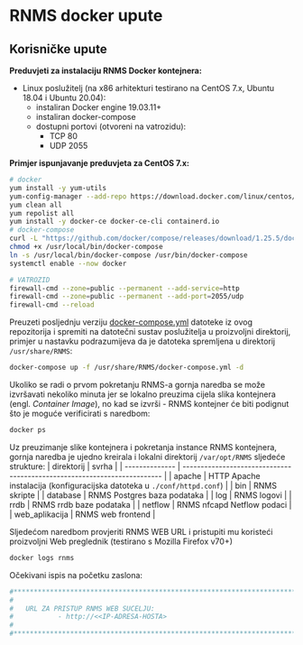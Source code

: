 # RNMS docker upute
## Korisničke upute
**Preduvjeti za instalaciju RNMS Docker kontejnera:**
- Linux poslužitelj (na x86 arhitekturi testirano na CentOS 7.x, Ubuntu 18.04 i Ubuntu 20.04):
  - instaliran Docker engine 19.03.11+
  - instaliran docker-compose 
  - dostupni portovi (otvoreni na vatrozidu):
    - TCP 80
    - UDP 2055

**Primjer ispunjavanje preduvjeta za CentOS 7.x:**
```bash
# docker
yum install -y yum-utils
yum-config-manager --add-repo https://download.docker.com/linux/centos/docker-ce.repo
yum clean all
yum repolist all
yum install -y docker-ce docker-ce-cli containerd.io
# docker-compose
curl -L "https://github.com/docker/compose/releases/download/1.25.5/docker-compose-$(uname -s)-$(uname -m)" -o /usr/local/bin/docker-compose
chmod +x /usr/local/bin/docker-compose
ln -s /usr/local/bin/docker-compose /usr/bin/docker-compose
systemctl enable --now docker
```

```bash
# VATROZID
firewall-cmd --zone=public --permanent --add-service=http
firewall-cmd --zone=public --permanent --add-port=2055/udp
firewall-cmd --reload
```

Preuzeti posljednju verziju [docker-compose.yml](./docker-compose.yml) datoteke iz ovog repozitorija i spremiti na datotečni sustav poslužitelja u proizvoljni direktorij, primjer u nastavku podrazumijeva da je datoteka spremljena u direktorij `/usr/share/RNMS`:
```bash
docker-compose up -f /usr/share/RNMS/docker-compose.yml -d 
```
Ukoliko se radi o prvom pokretanju RNMS-a gornja naredba se može izvršavati nekoliko minuta jer se lokalno preuzima cijela slika kontejnera (engl. *Container Image*), no kad se izvrši - RNMS kontejner će biti podignut što je moguće verificirati s naredbom:
```bash
docker ps
```
Uz preuzimanje slike kontejnera i pokretanja instance RNMS kontejnera, gornja naredba je ujedno kreirala i lokalni direktorij `/var/opt/RNMS` sljedeće strukture:
| direktorij     | svrha                                                                    |
| -------------- | ------------------------------------------------------------------------ |
| apache         | HTTP Apache instalacija (konfiguracijska datoteka u `./conf/httpd.conf`) |
| bin            | RNMS skripte                                                             |
| database       | RNMS Postgres baza podataka                                              |
| log            | RNMS logovi                                                              |
| rrdb           | RNMS rrdb baze podataka                                                  |
| netflow        | RNMS nfcapd Netflow podaci                                               |
| web_aplikacija | RNMS web frontend                                                        |

Sljedećom naredbom provjeriti RNMS WEB URL i pristupiti mu koristeći proizvoljni Web preglednik (testirano s Mozilla Firefox v70+)
```bash
docker logs rnms
```
Očekivani ispis na početku zaslona:
```bash
#*************************************************************************
#
#   URL ZA PRISTUP RNMS WEB SUCELJU:
#           - http://<<IP-ADRESA-HOSTA>
#
#*************************************************************************
```
